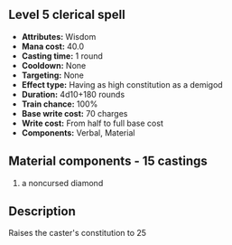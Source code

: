 ## Level 5 clerical spell

- **Attributes:** Wisdom
- **Mana cost:** 40.0
- **Casting time:** 1 round
- **Cooldown:** None
- **Targeting:** None
- **Effect type:** Having as high constitution as a demigod
- **Duration:** 4d10+180 rounds
- **Train chance:** 100%
- **Base write cost:** 70 charges
- **Write cost:** From half to full base cost
- **Components:** Verbal, Material

## Material components - 15 castings

1. a noncursed diamond

## Description

Raises the caster's constitution to 25
